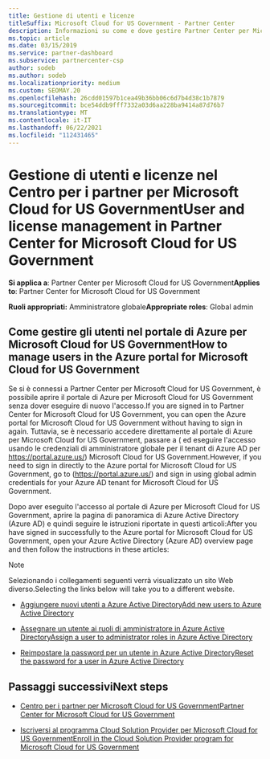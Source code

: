 ```yaml
---
title: Gestione di utenti e licenze
titleSuffix: Microsoft Cloud for US Government - Partner Center
description: Informazioni su come e dove gestire Partner Center per Microsoft Cloud for US Government partner, clienti e licenze, nonché per la reimpostazione della password.
ms.topic: article
ms.date: 03/15/2019
ms.service: partner-dashboard
ms.subservice: partnercenter-csp
author: sodeb
ms.author: sodeb
ms.localizationpriority: medium
ms.custom: SEOMAY.20
ms.openlocfilehash: 26cdd01597b1cea49b36bb06c6d7b4d38c1b7879
ms.sourcegitcommit: bce54ddb9fff7332a03d6aa228ba9414a87d76b7
ms.translationtype: MT
ms.contentlocale: it-IT
ms.lasthandoff: 06/22/2021
ms.locfileid: "112431465"
---
```

# <a name="user-and-license-management-in-partner-center-for-microsoft-cloud-for-us-government"></a><span data-ttu-id="8aa48-103">Gestione di utenti e licenze nel Centro per i partner per Microsoft Cloud for US Government</span><span class="sxs-lookup"><span data-stu-id="8aa48-103">User and license management in Partner Center for Microsoft Cloud for US Government</span></span>

<span data-ttu-id="8aa48-104">**Si applica a**: Partner Center per Microsoft Cloud for US Government</span><span class="sxs-lookup"><span data-stu-id="8aa48-104">**Applies to**: Partner Center for Microsoft Cloud for US Government</span></span>

<span data-ttu-id="8aa48-105">**Ruoli appropriati:** Amministratore globale</span><span class="sxs-lookup"><span data-stu-id="8aa48-105">**Appropriate roles**: Global admin</span></span>

## <a name="how-to-manage-users-in-the-azure-portal-for-microsoft-cloud-for-us-government"></a><span data-ttu-id="8aa48-106">Come gestire gli utenti nel portale di Azure per Microsoft Cloud for US Government</span><span class="sxs-lookup"><span data-stu-id="8aa48-106">How to manage users in the Azure portal for Microsoft Cloud for US Government</span></span>

<span data-ttu-id="8aa48-107">Se si è connessi a Partner Center per Microsoft Cloud for US Government, è possibile aprire il portale di Azure per Microsoft Cloud for US Government senza dover eseguire di nuovo l'accesso.</span><span class="sxs-lookup"><span data-stu-id="8aa48-107">If you are signed in to Partner Center for Microsoft Cloud for US Government, you can open the Azure portal for Microsoft Cloud for US Government without having to sign in again.</span></span> <span data-ttu-id="8aa48-108">Tuttavia, se è necessario accedere direttamente al portale di Azure per Microsoft Cloud for US Government, passare a ( ed eseguire l'accesso usando le credenziali di amministratore globale per il tenant di Azure AD per https://portal.azure.us/) Microsoft Cloud for US Government.</span><span class="sxs-lookup"><span data-stu-id="8aa48-108">However, if you need to sign in directly to the Azure portal for Microsoft Cloud for US Government, go to (https://portal.azure.us/) and sign in using global admin credentials for your Azure AD tenant for Microsoft Cloud for US Government.</span></span>

<span data-ttu-id="8aa48-109">Dopo aver eseguito l'accesso al portale di Azure per Microsoft Cloud for US Government, aprire la pagina di panoramica di Azure Active Directory (Azure AD) e quindi seguire le istruzioni riportate in questi articoli:</span><span class="sxs-lookup"><span data-stu-id="8aa48-109">After you have signed in successfully to the Azure portal for Microsoft Cloud for US Government, open your Azure Active Directory (Azure AD) overview page and then follow the instructions in these articles:</span></span>

> [!NOTE]  
> <span data-ttu-id="8aa48-110">Selezionando i collegamenti seguenti verrà visualizzato un sito Web diverso.</span><span class="sxs-lookup"><span data-stu-id="8aa48-110">Selecting the links below will take you to a different website.</span></span> 

- [<span data-ttu-id="8aa48-111">Aggiungere nuovi utenti a Azure Active Directory</span><span class="sxs-lookup"><span data-stu-id="8aa48-111">Add new users to Azure Active Directory</span></span>](/azure/active-directory/active-directory-users-create-azure-portal)

- [<span data-ttu-id="8aa48-112">Assegnare un utente ai ruoli di amministratore in Azure Active Directory</span><span class="sxs-lookup"><span data-stu-id="8aa48-112">Assign a user to administrator roles in Azure Active Directory</span></span>](/azure/active-directory/active-directory-users-assign-role-azure-portal)

- [<span data-ttu-id="8aa48-113">Reimpostare la password per un utente in Azure Active Directory</span><span class="sxs-lookup"><span data-stu-id="8aa48-113">Reset the password for a user in Azure Active Directory</span></span>](/azure/active-directory/active-directory-users-reset-password-azure-portal)

## <a name="next-steps"></a><span data-ttu-id="8aa48-114">Passaggi successivi</span><span class="sxs-lookup"><span data-stu-id="8aa48-114">Next steps</span></span>

- [<span data-ttu-id="8aa48-115">Centro per i partner per Microsoft Cloud for US Government</span><span class="sxs-lookup"><span data-stu-id="8aa48-115">Partner Center for Microsoft Cloud for US Government</span></span>](partner-center-for-microsoft-us-govt-cloud.md)

- [<span data-ttu-id="8aa48-116">Iscriversi al programma Cloud Solution Provider per Microsoft Cloud for US Government</span><span class="sxs-lookup"><span data-stu-id="8aa48-116">Enroll in the Cloud Solution Provider program for Microsoft Cloud for US Government</span></span>](enroll-in-csp-for-microsoft-us-govt-cloud.md)
